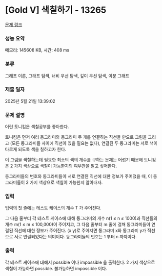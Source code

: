 # [Gold V] 색칠하기 - 13265 

[문제 링크](https://www.acmicpc.net/problem/13265) 

### 성능 요약

메모리: 145608 KB, 시간: 408 ms

### 분류

그래프 이론, 그래프 탐색, 너비 우선 탐색, 깊이 우선 탐색, 이분 그래프

### 제출 일자

2025년 5월 21일 13:39:02

### 문제 설명

<p>어린 토니킴은 색칠공부를 좋아한다.</p>

<p>토니킴은 먼저 여러 동그라미와 동그라미 두 개를 연결하는 직선들 만으로 그림을 그리고 (모든 동그라미들 사이에 직선이 있을 필요는 없다), 연결된 두 동그라미는 서로 색이 다르게 되도록 색을 칠하고자 한다.</p>

<p>이 그림을 색칠하는데 필요한 최소의 색의 개수를 구하는 문제는 어렵기 때문에 토니킴은 2 가지 색상으로 색칠이 가능한지의 여부만을 알고 싶어한다.</p>

<p>동그라미들의 번호와 동그라미들이 서로 연결된 직선에 대한 정보가 주어졌을 때, 이 동그라미들이 2 가지 색상으로 색칠이 가능한지 알아내자.</p>

### 입력 

 <p>입력의 첫 줄에는 테스트 케이스의 개수 T 가 주어진다.</p>

<p>그 다음 줄부터 각 테스트 케이스에 대해 동그라미의 개수 n(1 ≤ n ≤ 1000)과 직선들의 개수 m(1 ≤ m ≤ 100,000)이 주어지고, 그 다음 줄부터 m 줄에 걸쳐 동그라미들이 연결된 직선에 대한 정보가 주어진다. (x y)로 주어지면 동그라미 x와 동그라미 y가 직선으로 서로 연결되었다는 의미이다. 동그라미들의 번호는 1 부터 n 까지이다.</p>

### 출력 

 <p>각 테스트 케이스에 대해서 possible 이나 impossible 을 출력한다. 2 가지 색상으로 색칠이 가능하면 possible. 불가능하면 impossible 이다.</p>

